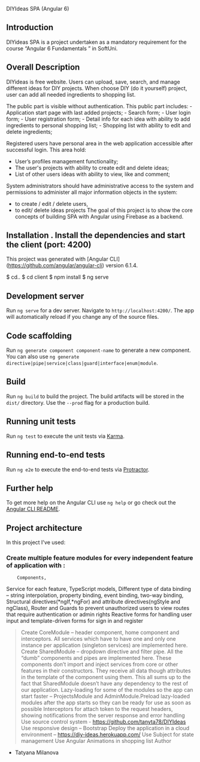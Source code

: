 DIYIdeas SPA (Angular 6)
## Introduction
DIYideas SPA is a project undertaken as a mandatory requirement for the course “Angular 6 Fundamentals ” in SoftUni. 
## Overall Description 
   DIYideas is free website. Users can upload, save, search, and manage different ideas for DIY projects. When choose DIY (do it yourself) project, user can add all needed ingredients to shopping list.

The public part is visible without authentication. This public part includes:
	- Application start page with last added projects;
	- Search form;
	- User login form;
	- User registration form;
	- Detail info for each idea with ability to add ingredients to personal shopping list;
   	- Shopping list with ability to edit and delete ingredients;


Registered users have personal area in the web application accessible after successful login. This area hold:
   - User’s profiles management functionality;
   - The user's projects with ability to create edit and delete ideas;
   - List of other users ideas with ability to view, like and comment;

System administrators should have administrative access to the system and permissions to administer all major information objects in the system:
-  to create / edit / delete users,
-  to edit/ delete ideas projects
The goal of this project is to show the core concepts of building SPA with Angular using Firebase as a backend. 

## Installation . Install the dependencies and start the client (port: 4200)
This project was generated with [Angular CLI] (https://github.com/angular/angular-cli) version 6.1.4.

$ cd..
$ cd client
$ npm install
$ ng serve

## Development server
Run `ng serve` for a dev server. Navigate to `http://localhost:4200/`. The app will automatically reload if you change any of the source files.
## Code scaffolding

Run `ng generate component component-name` to generate a new component. You can also use `ng generate directive|pipe|service|class|guard|interface|enum|module`.
## Build
Run `ng build` to build the project. The build artifacts will be stored in the `dist/` directory. Use the `--prod` flag for a production build.
## Running unit tests
Run `ng test` to execute the unit tests via [Karma](https://karma-runner.github.io).
## Running end-to-end tests
Run `ng e2e` to execute the end-to-end tests via [Protractor](http://www.protractortest.org/).
## Further help
To get more help on the Angular CLI use `ng help` or go check out the [Angular CLI README](https://github.com/angular/angular-cli/blob/master/README.md).
## Project architecture
 In this project I've used:
### Create multiple feature modules for every independent feature of application with :
		Components,
   Service for each feature, 
		TypeScript models,
      Different type of data binding – string interpolation, property binding, event binding, two-way binding,
      Structural directives(*ngIf,*ngFor) and attribute directives(ngStyle and ngClass),
      Router and Guards to prevent unauthorized users to view routes that require authentication or admin rights
      Reactive forms for handling user input and template-driven forms for sign in and register
> Create CoreModule – header component, home component and interceptors. All services which have to have one and only one instance per application (singleton services) are implemented here.
> Create SharedModule – dropdown directive and filter pipe. All the “dumb” components and pipes are implemented here. These components don’t import and inject services from core or other features in their constructors. They receive all data though attributes in the template of the component using them. This all sums up to the fact that SharedModule doesn’t have any dependency to the rest of our application.
> Lazy-loading for some of the modules so the app can start faster – ProjectsModule and AdminModule.Preload lazy-loaded modules after the app starts so they can be ready for use as soon as possible
> Interceptors for attach token to the request headers, showing notifications from the server response and error handling
> Use source control system - https://github.com/tanyta78/DIYIdeas
> Use responsive design – Bootstrap
> Deploy the application in a cloud environment –  https://diy-ideas.herokuapp.com/
> Use Subject for state management
> Use Angular Animations in shopping list
Author
* Tatyana Milanova


